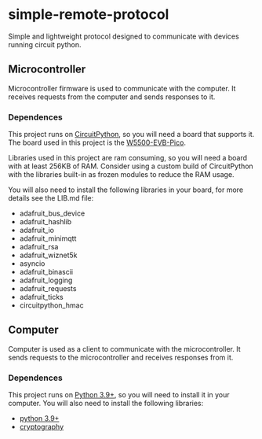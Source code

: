 # simple-remote-protocol
Simple and lightweight protocol designed to communicate with devices running circuit python.

## Microcontroller

Microcontroller firmware is used to communicate with the computer. It receives requests from the computer and sends responses to it.

### Dependences

This project runs on [CircuitPython](https://circuitpython.org/), so you will need a board that supports it. The board used in this project is the [W5500-EVB-Pico](https://circuitpython.org/board/wiznet_w5500_evb_pico/).

Libraries used in this project are ram consuming, so you will need a board with at least 256KB of RAM. Consider using a custom build of CircuitPython with the libraries built-in as frozen modules to reduce the RAM usage.

You will also need to install the following libraries in your board, for more details see the LIB.md file:

- adafruit_bus_device
- adafruit_hashlib
- adafruit_io
- adafruit_minimqtt
- adafruit_rsa
- adafruit_wiznet5k
- asyncio
- adafruit_binascii
- adafruit_logging
- adafruit_requests
- adafruit_ticks
- circuitpython_hmac

## Computer

Computer is used as a client to communicate with the microcontroller. It sends requests to the microcontroller and receives responses from it.

### Dependences

This project runs on [Python 3.9+](https://www.python.org/), so you will need to install it in your computer. You will also need to install the following libraries:

- [python 3.9+](https://www.python.org/)
- [cryptography](https://cryptography.io/en/latest/)
